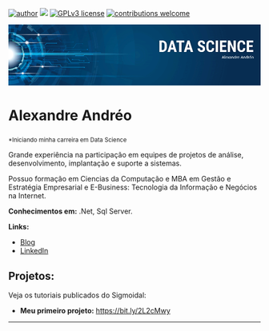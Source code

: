 [![author](https://img.shields.io/badge/author-carlosfab-red.svg)](https://www.linkedin.com/in/carlosfab) [![](https://img.shields.io/badge/python-3.7+-blue.svg)](https://www.python.org/downloads/release/python-365/) [![GPLv3 license](https://img.shields.io/badge/License-GPLv3-blue.svg)](http://perso.crans.org/besson/LICENSE.html) [![contributions welcome](https://img.shields.io/badge/contributions-welcome-brightgreen.svg?style=flat)](https://github.com/carlosfab/data_science/issues)

<p align="center">
  <img src="img/banner.Data.Science_aandreo.png" >
</p>

# Alexandre Andréo
<sub>*Iniciando minha carreira em Data Science </sub>

Grande experiência na participação em equipes de projetos de análise, desenvolvimento, implantação e suporte a sistemas.

Possuo formação em Ciencias da Computação e MBA em Gestão e Estratégia Empresarial e  E-Business: Tecnologia da Informação e Negócios na Internet.

**Conhecimentos em:** .Net, Sql Server.

**Links:**
* [Blog](http://sigmoidal.ai)
* [LinkedIn](https://www.linkedin.com/in/carlosfab)



## Projetos:
Veja os tutoriais publicados do Sigmoidal:

* **Meu primeiro projeto:** https://bit.ly/2L2cMwy


---




